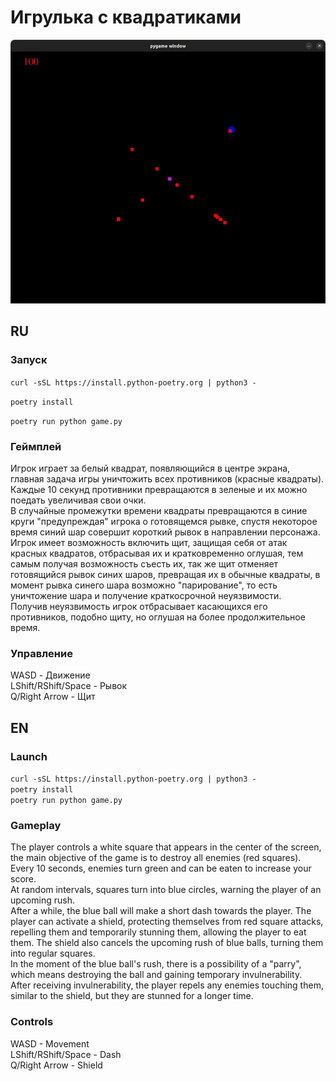 # Игрулька с квадратиками

![alt text](image.png)


## RU

### Запуск
```curl -sSL https://install.python-poetry.org | python3 -```

```poetry install```

```poetry run python game.py```


### Геймплей

Игрок играет за белый квадрат, появляющийся в центре экрана, главная задача игры уничтожить всех противников (красные квадраты).  
Каждые 10 секунд противники превращаются в зеленые и их можно поедать увеличивая свои очки.   
В случайные промежутки времени квадраты превращаются в синие круги "предупреждая" игрока о готовящемся рывке, спустя некоторое время синий шар совершит короткий рывок в направлении персонажа.  
Игрок имеет возможность включить щит, защищая себя от атак красных квадратов, отбрасывая их и кратковременно оглушая, тем самым получая возможность съесть их, так же щит отменяет готовящийся рывок синих шаров, превращая их в обычные квадраты, в момент рывка синего шара возможно "парирование", то есть уничтожение шара и получение краткосрочной неуязвимости.  
Получив неуязвимость игрок отбрасывает касающихся его противников, подобно щиту, но оглушая на более продолжительное время.

### Управление

WASD - Движение  
LShift/RShift/Space - Рывок  
Q/Right Arrow - Щит


## EN
 ### Launch
```curl -sSL https://install.python-poetry.org | python3 -```  
```poetry install```  
```poetry run python game.py```  

### Gameplay
The player controls a white square that appears in the center of the screen, the main objective of the game is to destroy all enemies (red squares).  
Every 10 seconds, enemies turn green and can be eaten to increase your score.  
At random intervals, squares turn into blue circles, warning the player of an upcoming rush.  
After a while, the blue ball will make a short dash towards the player. The player can activate a shield, protecting themselves from red square attacks, repelling them and temporarily stunning them, allowing the player to eat them. The shield also cancels the upcoming rush of blue balls, turning them into regular squares.  
In the moment of the blue ball's rush, there is a possibility of a "parry", which means destroying the ball and gaining temporary invulnerability.  
After receiving invulnerability, the player repels any enemies touching them, similar to the shield, but they are stunned for a longer time.

### Controls
WASD - Movement  
LShift/RShift/Space - Dash  
Q/Right Arrow - Shield

